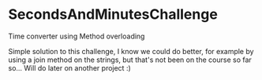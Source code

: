 # SecondsAndMinutesChallenge
Time converter using Method overloading

Simple solution to this challenge, I know we could do better, for example by using a join method on the strings, but that's not been on the course so far so...
Will do later on another project :)

